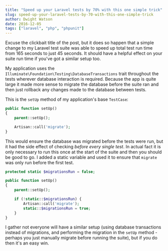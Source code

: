 ```yaml
---
title: "Speed up your Laravel tests by 70% with this one simple trick"
slug: speed-up-your-laravel-tests-by-70-with-this-one-simple-trick
author: Dwight Watson
date: 2016-12-05
tags: ["laravel", "php", "phpunit"]
---
```


Excuse the clickbait title of the post, but it does so happen that a simple change to my Laravel test suite was able to speed up total test run time from 165 seconds to just 45 seconds. It should have a helpful effect on your suite run time if you've got a similar setup too.

My application uses the `Illuminate\Foundation\Testing\DatabaseTransactions` trait throughout the tests wherever database interaction is required. Because the app is quite large it made more sense to migrate the database before the suite ran and then just rollback any changes made to the database between tests.

This is the `setUp` method of my application's base `TestCase`:

```php
public function setUp()
{
    parent::setUp();

    Artisan::call('migrate');
}
```

This would ensure the database was migrated before the tests were run, but it had the side effect of checking _before every single test_. In actual fact it is only necessary to run this once at the start of the suite and then you should be good to go. I added a static variable and used it to ensure that `migrate` was only run before the first test.

```php
protected static $migrationsRun = false;

public function setUp()
{
    parent::setUp();

    if (!static::$migrationsRun) {
        Artisan::call('migrate');
        static::$migrationsRun = true;
    }
}
```

I gather not everyone will have a similar setup (using database transactions instead of migrations, and performing the migration in the `setUp` method - perhaps you just manually migrate before running the suite), but if you do then it's an easy win.

